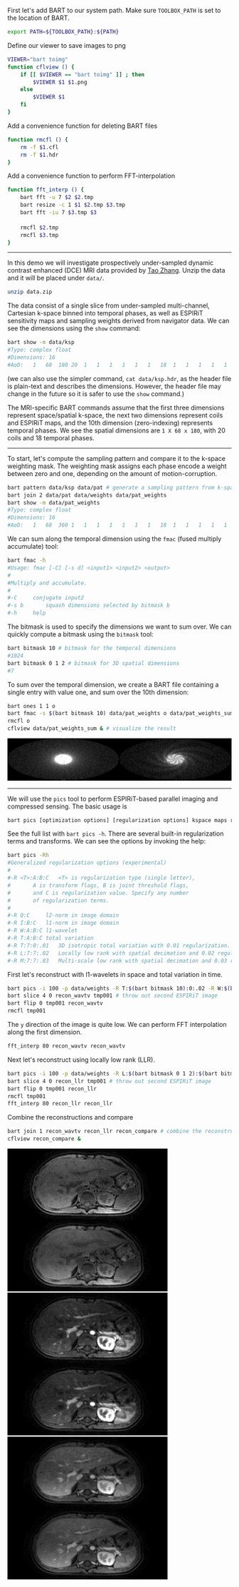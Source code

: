 First let's add BART to our system path. Make sure `TOOLBOX_PATH` is set to the location of BART.
```bash
export PATH=${TOOLBOX_PATH}:${PATH}
```

Define our viewer to save images to png
```bash
VIEWER="bart toimg"
function cflview () {
	if [[ $VIEWER == "bart toimg" ]] ; then
		$VIEWER $1 $1.png
	else
		$VIEWER $1
	fi
}
```

Add a convenience function for deleting BART files
```bash
function rmcfl () {
	rm -f $1.cfl
	rm -f $1.hdr
}
```


Add a convenience function to perform FFT-interpolation
```bash
function fft_interp () {
	bart fft -u 7 $2 $2.tmp
	bart resize -c 1 $1 $2.tmp $3.tmp
	bart fft -iu 7 $3.tmp $3
	
	rmcfl $2.tmp
	rmcfl $3.tmp
}
```

---


In this demo we will investigate prospectively under-sampled dynamic contrast enhanced (DCE) MRI data provided by [Tao
Zhang](http://web.stanford.edu/~tzhang08/). Unzip the data and it will be placed under `data/`.
```bash
unzip data.zip
```

The data consist of a single slice from under-sampled multi-channel, Cartesian k-space binned into temporal phases, as well as
ESPIRiT sensitivity maps and sampling weights derived
from navigator data. We can see the dimensions using the `show` command:
```bash
bart show -m data/ksp
#Type: complex float
#Dimensions: 16
#AoD:	1	68	180	20	1	1	1	1	1	1	18	1	1	1	1	1
```
(we can also use the simpler command, `cat data/ksp.hdr`, as the header file is plain-text and describes the
dimensions. However, the header file may change in the future so it is safer to use the `show` command.)

The MRI-specific BART commands assume that the first three dimensions represent space/spatial k-space, the next two dimensions
represent coils and ESPIRiT maps, and the 10th dimension (zero-indexing) represents temporal phases.
We see the spatial dimensions are `1 X 68 x 180`, with 20 coils and 18 temporal phases.

---

To start, let's compute the sampling pattern and compare it to the k-space weighting mask.
The weighting mask assigns each phase encode a weight between zero and one, depending on the amount of
motion-corruption.
```bash
bart pattern data/ksp data/pat # generate a sampling pattern from k-space
bart join 2 data/pat data/weights data/pat_weights
bart show -m data/pat_weights
#Type: complex float
#Dimensions: 16
#AoD:	1	68	360	1	1	1	1	1	1	1	18	1	1	1	1	1
```

We can sum along the temporal dimension using the `fmac` (fused multiply accumulate) tool:
```bash
bart fmac -h
#Usage: fmac [-C] [-s d] <input1> <input2> <output>
#
#Multiply and accumulate.
#
#-C		conjugate input2
#-s b      	squash dimensions selected by bitmask b
#-h		help
```
The bitmask is used to specify the dimensions we want to sum over. We can quickly compute a bitmask using the `bitmask`
tool:
```bash
bart bitmask 10 # bitmask for the temporal dimensions
#1024
bart bitmask 0 1 2 # bitmask for 3D spatial dimensions
#7
```

To sum over the temporal dimension, we create a BART file containing a single entry with value one, and sum over the
10th dimension:
```bash
bart ones 1 1 o
bart fmac -s $(bart bitmask 10) data/pat_weights o data/pat_weights_sum
rmcfl o
cflview data/pat_weights_sum & # visualize the result
```

![](images/mask_compare.png?raw=true)

---


We will use the `pics` tool to perform ESPIRiT-based parallel imaging and compressed sensing. The basic usage is
```bash
bart pics [optimization options] [regularization options] kspace maps recon
```
See the full list with `bart pics -h`.
There are several built-in regularization terms and transforms. We can see the options by invoking the help:
```bash
bart pics -Rh
#Generalized regularization options (experimental)
#
#-R <T>:A:B:C	<T> is regularization type (single letter),
#		A is transform flags, B is joint threshold flags,
#		and C is regularization value. Specify any number
#		of regularization terms.
#
#-R Q:C    	l2-norm in image domain
#-R I:B:C  	l1-norm in image domain
#-R W:A:B:C	l1-wavelet
#-R T:A:B:C	total variation
#-R T:7:0:.01	3D isotropic total variation with 0.01 regularization.
#-R L:7:7:.02	Locally low rank with spatial decimation and 0.02 regularization.
#-R M:7:7:.03	Multi-scale low rank with spatial decimation and 0.03 regularization.
```

First let's reconstruct with l1-wavelets in space and total variation in time.
```bash
bart pics -i 100 -p data/weights -R T:$(bart bitmask 10):0:.02 -R W:$(bart bitmask 0 1 2):0:0.001 data/ksp data/maps recon_wavtv
bart slice 4 0 recon_wavtv tmp001 # throw out second ESPIRiT image
bart flip 0 tmp001 recon_wavtv
rmcfl tmp001
```

The `y` direction of the image is quite low. We can perform FFT interpolation along the first dimension.  
```bash
fft_interp 80 recon_wavtv recon_wavtv
```

Next let's reconstruct using locally low rank (LLR).
```bash
bart pics -i 100 -p data/weights -R L:$(bart bitmask 0 1 2):$(bart bitmask 0 1 2):0.05 data/ksp data/maps recon_llr
bart slice 4 0 recon_llr tmp001 # throw out second ESPIRiT image
bart flip 0 tmp001 recon_llr
rmcfl tmp001
fft_interp 80 recon_llr recon_llr
```

Combine the reconstructions and compare
```bash
bart join 1 recon_wavtv recon_llr recon_compare # combine the reconstructions
cflview recon_compare &
```

![](images/recon_compare_00.png?raw=true)
![](images/recon_compare_07.png?raw=true)
![](images/recon_compare_17.png?raw=true)
